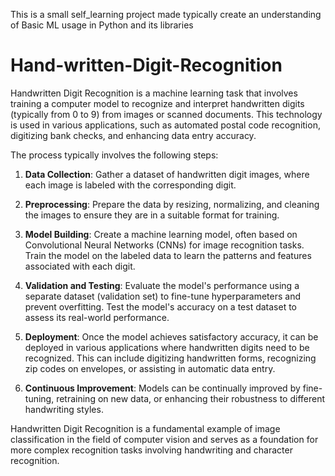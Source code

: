 This is a small self_learning project made typically create an understanding of Basic ML usage in Python and its libraries

# Hand-written-Digit-Recognition
Handwritten Digit Recognition is a machine learning task that involves training a computer model to recognize and interpret handwritten digits (typically from 0 to 9) from images or scanned documents. This technology is used in various applications, such as automated postal code recognition, digitizing bank checks, and enhancing data entry accuracy.

The process typically involves the following steps:
1. **Data Collection**: Gather a dataset of handwritten digit images, where each image is labeled with the corresponding digit.

2. **Preprocessing**: Prepare the data by resizing, normalizing, and cleaning the images to ensure they are in a suitable format for training.

3. **Model Building**: Create a machine learning model, often based on Convolutional Neural Networks (CNNs) for image recognition tasks. Train the model on the labeled data to learn the patterns and features associated with each digit.

4. **Validation and Testing**: Evaluate the model's performance using a separate dataset (validation set) to fine-tune hyperparameters and prevent overfitting. Test the model's accuracy on a test dataset to assess its real-world performance.

5. **Deployment**: Once the model achieves satisfactory accuracy, it can be deployed in various applications where handwritten digits need to be recognized. This can include digitizing handwritten forms, recognizing zip codes on envelopes, or assisting in automatic data entry.

6. **Continuous Improvement**: Models can be continually improved by fine-tuning, retraining on new data, or enhancing their robustness to different handwriting styles.

Handwritten Digit Recognition is a fundamental example of image classification in the field of computer vision and serves as a foundation for more complex recognition tasks involving handwriting and character recognition.
